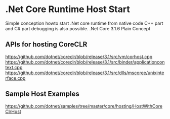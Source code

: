 # .Net Core Runtime Host Start
Simple conception howto start .Net core runtime from native code
C++ part and C# part debugging is also possible.
.Net Core 3.1.6
Plain Concept

## APIs for hosting CoreCLR
https://github.com/dotnet/coreclr/blob/release/3.1/src/vm/corhost.cpp
https://github.com/dotnet/coreclr/blob/release/3.1/src/binder/applicationcontext.cpp
https://github.com/dotnet/coreclr/blob/release/3.1/src/dlls/mscoree/unixinterface.cpp

## Sample Host Examples
https://github.com/dotnet/samples/tree/master/core/hosting/HostWithCoreClrHost

